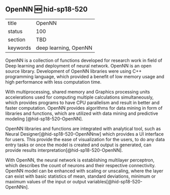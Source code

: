 ## OpenNN :new: hid-sp18-520


|          |        |
| -------- | ------ |
| title    | OpenNN |
| status   | 100     |
| section  | TBD    |
| keywords | deep learning, OpenNN    |

OpenNN is a collection of functions developed for research work in field of 
Deep learning and deployment of neural network. OpenNN is an open 
source library. Development of OpenNN libraries were using C++ programming 
language, which provided a benefit of low memory usage and high performance 
with less computation time. 

With multiprocessing, shared memory and Graphics processing units 
accelerations used for computing multiple calculations simultaneously, which
provides programs to have CPU parallelism and result in better and faster 
computation. OpenNN provides algorithms for data mining in form of libraries 
and functions, which are utilized with data mining and predictive modeling
[@hid-sp18-520-OpenNN]. 

OpenNN libraries and functions are integrated with analytical tool, such as 
Neural Designer[@hid-sp18-520-OpenNNnw] which provides a UI interface for 
users. This provide the ease of visualization for the users, to do any data 
entry tasks or once the model is created and output is generated, can provide 
results interpretation[@hid-sp18-520-OpenNN].

With OpenNN, the neural network is establishing multilayer perceptron, which 
describes the count of neurons and their respective connectivity. OpenNN 
model can be enhanced with scaling or unscaling, where the layer can exist 
with basic statistics of mean, standard deviations, minimum or maximum 
values of the input or output variables[@hid-sp18-520-OpenNNn].

